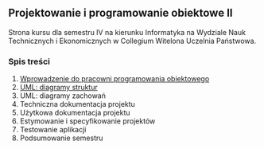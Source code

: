 ## Projektowanie i programowanie obiektowe II
Strona kursu dla semestru IV na kierunku Informatyka na Wydziale Nauk Technicznych i Ekonomicznych w Collegium Witelona Uczelnia Państwowa.

### Spis treści
1. [Wprowadzenie do pracowni programowania obiektowego](./classes/lab01.md)
1. [UML: diagramy struktur](./classes/lab02.md)
1. UML: diagramy zachowań
1. Techniczna dokumentacja projektu
1. Użytkowa dokumentacja projektu
1. Estymowanie i specyfikowanie projektów
1. Testowanie aplikacji
1. Podsumowanie semestru
